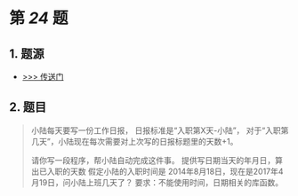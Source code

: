 # 第 *24* 题

## 1. 题源

- <a href="https://fishc.com.cn/thread-85479-1-1.html" target="_blank">>>> 传送门</a>

## 2. 题目

> 小陆每天要写一份工作日报，
> 日报标准是“入职第X天-小陆”，
> 对于“入职第几天”，小陆现在每次需要对上次写的日报标题里的天数+1。
>
> 请你写一段程序，帮小陆自动完成这件事。
> 提供写日期当天的年月日，算出已入职的天数
> 假定小陆的入职时间是 2014年8月18日，现在是2017年4月19日，问小陆上班几天了？
> 要求：不能使用时间，日期相关的库函数。
